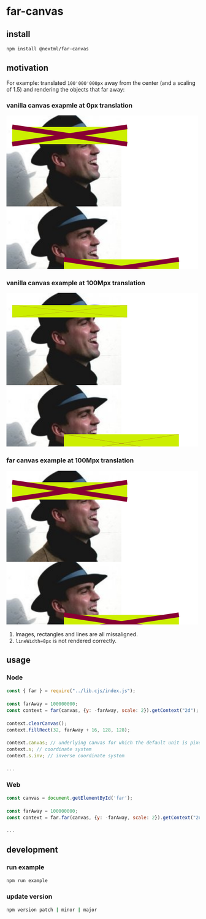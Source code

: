 # far-canvas

## install

```bash
npm install @nextml/far-canvas
```

## motivation

For example: translated `100'000'000px` away from the center (and a scaling of 1.5) and rendering the objects that far away:

### vanilla canvas exapmle at 0px translation

<img
  src="static/reference-canvas.png"
  alt="vanilla canvas example"
  title="Vanilla Canvas Example"
  style="display: inline-block; margin: 0 auto;">

### vanilla canvas example at 100Mpx translation

<img
  src="static/vanilla-canvas.png"
  alt="vanilla canvas example"
  title="Vanilla Canvas Example"
  style="display: inline-block; margin: 0 auto;">

### far canvas example at 100Mpx translation

<img
  src="static/far-canvas.png"
  alt="far canvas example"
  title="Far Canvas Example"
  style="display: inline-block; margin: 0 auto;">

1. Images, rectangles and lines are all missaligned.
2. `lineWidth=8px` is not rendered correctly.

## usage

### Node

```javascript
const { far } = require("../lib.cjs/index.js");

const farAway = 100000000;
const context = far(canvas, {y: -farAway, scale: 2}).getContext("2d");

context.clearCanvas();
context.fillRect(32, farAway + 16, 128, 128);

context.canvas; // underlying canvas for which the default unit is pixels
context.s; // coordinate system
context.s.inv; // inverse coordinate system

...
```

### Web

```javascript
const canvas = document.getElementById('far');

const farAway = 100000000;
const context = far.far(canvas, {y: -farAway, scale: 2}).getContext("2d");

...
```

## development

### run example

```bash
npm run example
```

### update version

```bash
npm version patch | minor | major
```
